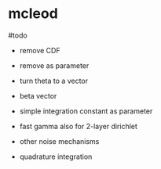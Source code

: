 # mcleod

#todo

- remove CDF
- remove as parameter
- turn theta to a vector

- beta vector

- simple integration constant as parameter
- fast gamma also for 2-layer dirichlet
- other noise mechanisms
- quadrature integration

